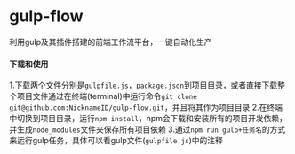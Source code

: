 # gulp-flow
利用gulp及其插件搭建的前端工作流平台，一键自动化生产
#### 下载和使用
1.下载两个文件分别是`gulpfile.js`，`package.json`到项目目录，或者直接下载整个项目文件通过在终端(terminal)中运行命令`git clone git@github.com:NicknameID/gulp-flow.git`，并且将其作为项目目录
2.在终端中切换到项目目录，运行`npm install`，npm会下载和安装所有的项目开发依赖，并生成`node_modules`文件夹保存所有项目依赖
3.通过`npm run gulp+任务名`的方式来运行gulp任务，具体可以看gulp文件(`gulpfile.js`)中的注释
